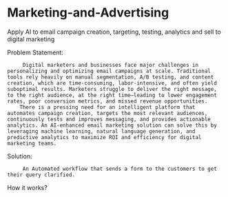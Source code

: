 # Marketing-and-Advertising
Apply AI to email campaign creation, targeting, testing, analytics and sell to digital marketing

Problem Statement:

         Digital marketers and businesses face major challenges in personalizing and optimizing email campaigns at scale. Traditional tools rely heavily on manual segmentation, A/B testing, and content creation, which are time-consuming, labor-intensive, and often yield suboptimal results. Marketers struggle to deliver the right message, to the right audience, at the right time—leading to lower engagement rates, poor conversion metrics, and missed revenue opportunities.
        There is a pressing need for an intelligent platform that automates campaign creation, targets the most relevant audiences, continuously tests and improves messaging, and provides actionable analytics. An AI-enhanced email marketing solution can solve this by leveraging machine learning, natural language generation, and predictive analytics to maximize ROI and efficiency for digital marketing teams.
 Solution:
 
         An Automated workflow that sends a form to the customers to get their query clarified. 
How it works?


